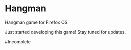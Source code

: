 Hangman
========

Hangman game for Firefox OS. 

Just started developing this game! Stay tuned for updates.

#Incomplete